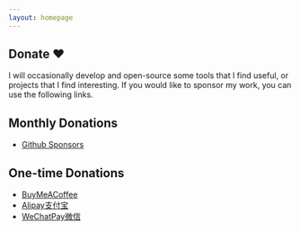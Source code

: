 ```yaml
---
layout: homepage
---
```


## Donate ❤️

I will occasionally develop and open-source some tools that I find useful, or projects that I find interesting. If you would like to sponsor my work, you can use the following links.


## Monthly Donations
- [Github Sponsors](https://github.com/sponsors/KaihuaTang)

## One-time Donations
- [BuyMeACoffee](https://buymeacoffee.com/tkhchipaomg)
- [Alipay支付宝](./assets/img/alipay.png)
- [WeChatPay微信](./assets/img/wechatpay.jpg)

